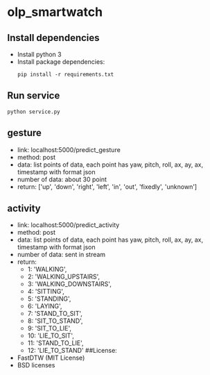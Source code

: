 # olp_smartwatch

## Install dependencies
 - Install python 3
 - Install package dependencies:
    ```shell
    pip install -r requirements.txt
    ```
    
## Run service
    python service.py
    

## gesture
- link: localhost:5000/predict_gesture
- method: post
- data: list points of data, each point has yaw, pitch, roll, ax, ay, ax, timestamp with format json
- number of data: about 30 point
- return: ['up', 'down', 'right', 'left', 'in', 'out', 'fixedly', 'unknown']
## activity
- link: localhost:5000/predict_activity
- method: post
- data: list points of data, each point has yaw, pitch, roll, ax, ay, ax, timestamp with format json
- number of data: sent in stream
- return: 
    - 1: 'WALKING',
    - 2: 'WALKING_UPSTAIRS',
    - 3: 'WALKING_DOWNSTAIRS',
    - 4: 'SITTING',
    - 5: 'STANDING',
    - 6: 'LAYING',
    - 7: 'STAND_TO_SIT',
    - 8: 'SIT_TO_STAND',
    - 9: 'SIT_TO_LIE',
    - 10: 'LIE_TO_SIT',
    - 11: 'STAND_TO_LIE',
    - 12: 'LIE_TO_STAND'
##License:
 - FastDTW (MIT License)
 - BSD licenses
